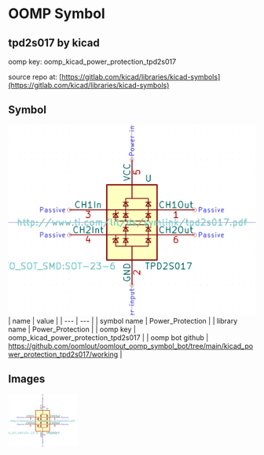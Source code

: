 # OOMP Symbol  
## tpd2s017  by kicad  
  
oomp key: oomp_kicad_power_protection_tpd2s017  
  
source repo at: [https://gitlab.com/kicad/libraries/kicad-symbols](https://gitlab.com/kicad/libraries/kicad-symbols)  
## Symbol  
  
[![working.png](working_600.png)](working.png)  
| name | value | 
| --- | --- | 
| symbol name | Power_Protection | 
| library name | Power_Protection | 
| oomp key | oomp_kicad_power_protection_tpd2s017 | 
| oomp bot github | https://github.com/oomlout/oomlout_oomp_symbol_bot/tree/main/kicad_power_protection_tpd2s017/working | 
## Images  
  
[![working.png](working_140.png)](working.png)  
